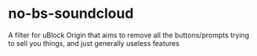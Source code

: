 # no-bs-soundcloud
A filter for uBlock Origin that aims to remove all the buttons/prompts trying to sell you things, and just generally useless features
